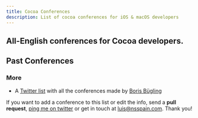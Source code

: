 ```yaml
---
title: Cocoa Conferences
description: List of cocoa conferences for iOS & macOS developers
---
```



## All-English conferences for **Cocoa** developers.

<div id="upcoming"></div>

## Past Conferences

<div id="past"></div>

### More

* A [Twitter list](https://twitter.com/NeoNacho/lists/cocoaconferences) with all the conferences made by [Boris Bügling](https://twitter.com/NeoNacho)

If you want to add a conference to this list or edit the info, send a **pull request**, [ping me on twitter](https://twitter.com/lascorbe) or get in touch at [luis@nsspain.com](mailto:luis@nsspain.com). Thank you!


<script type="text/javascript"> 
const conferences = [
{% for conference in site.data.conferences %}
  {
    name: "{{ conference.name }}",
    link: {% if conference.link %} "{{ conference.link }}" {% else %} null {% endif %},
    location: {% if conference.location %} "{{ conference.location }}" {% else %} "TBA" {% endif %},
    cocoa: {% if conference.cocoa-only %} true {% else %} false {% endif %},
    {% if conference.start %}
		{% assign start = conference.start | split: "-" %}
    	start: { year: {{ start[0] }}, month: {{ start[1] }}, day: {{ start[2] }} },
    	{% if conference.end %}
			{% assign end = conference.end | split: "-" %}
		    end: { year: {{ end[0] }}, month: {{ end[1] }}, day: {{ end[2] }} },
    	{% else %}
	    end: { year: {{ start[0] }}, month: {{ start[1] }}, day: {{ start[2] }} },
    	{% endif %}
    {% else %}
	    start: null,
	    end: null,
    {% endif %}
    cfp: {
      {% if conference.cfp.link %}
     	 link: "{{ conference.cfp.link }}",
      {% else %}
   	   link: null,
      {% endif %}
      {% if conference.cfp.deadline %}
        {% assign dead = conference.cfp.deadline | split: "-" %}
    	  deadline: { year: {{ dead[0] }}, month: {{ dead[1] }}, day: {{ dead[2] }} }
      {% else %}
    	  deadline: null
      {% endif %}
    }
  },
{% endfor %}
];

{% include helpers.js %} 

buildSections(conferences);

</script>
